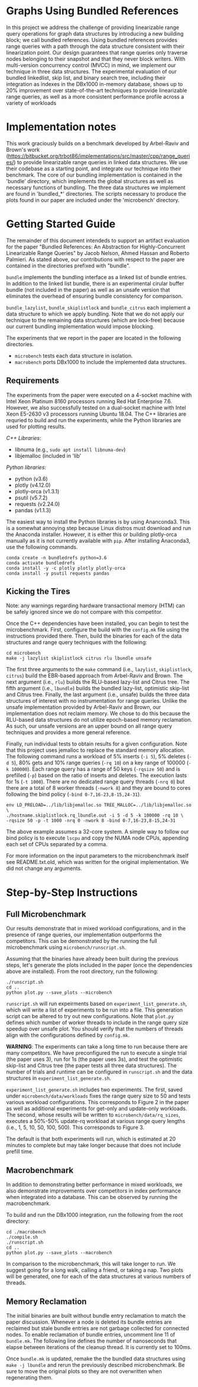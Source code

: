 # Graphs Using Bundled References

In this project we address the challenge of providing linearizable range query operations for graph data structures by introducing a new building block; we call bundled references. Using bundled references provides range queries with a path through the data structure consistent with their linearization point. Our design guarantees that range queries only traverse nodes belonging to their snapshot and that they never block writers. With multi-version concurrency control (MVCC) in mind, we implement our technique in three data structures. The experimental evaluation of our bundled linkedlist, skip list, and binary search tree, including their integration as indexes in the DBx1000 in-memory database, shows up to 20% improvement over state-of-the-art techniques to provide linearizable range queries, as well as a more consistent performance profile across a variety of workloads

# Implementation notes

This work graciously builds on a benchmark developed by Arbel-Raviv and Brown's work (https://bitbucket.org/trbot86/implementations/src/master/cpp/range_queries/) to provide linearizable range queries in linked data structures. We use their codebase as a starting point, and integrate our technique into their benchmark. The core of our bundling implementation is contained in the 'bundle' directory, which implements the global structures as well as necessary functions of bundling. The three data structures we implement are found in 'bundled_\*' directories. The scripts necessary to produce the plots found in our paper are included under the 'microbench' directory.

# Getting Started Guide

The remainder of this document intendeds to support an artifact evaluation for the paper "Bundled References: An Abstraction for Highly-Concurrent Linearizable Range Queries" by Jacob Nelson, Ahmed Hassan and Roberto Palmieri. As stated above, our contributions with respect to the paper are contained in the directories prefixed with "bundle".

`bundle` implements the bundling interface as a linked list of bundle entries. In addition to the linked list bundle, there is an experimental cirular buffer bundle (not included in the paper) as well as an unsafe version that eliminates the overhead of ensuring bundle consistency for comparison.

`bundle_lazylist`, `bundle_skiplistlock` and `bundle_citrus` each implement a data structure to which we apply bundling. Note that we do not apply our technique to the remaining data structures (which are lock-free) because our current bundling implementation would impose blocking.

The experiments that we report in the paper are located in the following directories.

+ `microbench` tests each data structure in isolation.
+ `macrobench` ports DBx1000 to include the implemented data structures.

## Requirements

The experiments from the paper were executed on a 4-socket machine with Intel Xeon Platinum 8160 processors running Red Hat Enterprise 7.6. However, we also successfully tested on a dual-socket machine with Intel Xeon E5-2630 v3 processors running Ubuntu 18.04. The C++ libraries are requried to build and run the experiments, while the Python libraries are used for plotting results.

_C++ Libraries_:
+ libnuma (e.g., `sudo apt install libnuma-dev`)
+ libjemalloc (included in 'lib'

_Python libraries_:
+ python (v3.6)
+ plotly (v4.12.0)
+ plotly-orca (v1.3.1)
+ psutil (v5.7.2)
+ requests (v2.24.0)
+ pandas (v1.1.3)

The easiest way to install the Python libraries is by using Ananconda3. This is a somewhat annoying step because Linux distros must download and run the Anaconda installer. However, it is either this or building plotly-orca manually as it is not currently available with `pip`. After installing Anaconda3, use the following commands.

```
conda create -n bundledrefs python=3.6
conda activate bundledrefs
conda install -y -c plotly plotly plotly-orca
conda install -y psutil requests pandas
```

## Kicking the Tires

Note: any warnings regarding hardware transactional memory (HTM) can be safely ignored since we do not compare with this competitor.

Once the C++ dependencies have been installed, you can begin to test the microbenchmark. First, configure the build with the `config.mk` file using the instructions provided there. Then, build the binaries for each of the data structures and range query techniques with the following:

```
cd microbench
make -j lazylist skiplistlock citrus rlu lbundle unsafe
```

The first three arguments to the `make` command (i.e., `lazylist`, `skiplistlock`, `citrus`) build the EBR-based approach from Arbel-Raviv and Brown. The next argument (i.e., `rlu`) builds the RLU-based lazy-list and Citrus tree. The fifth argument (i.e., `lbundle`) builds the bundled lazy-list, optimistic skip-list and Citrus tree. Finally, the last argument (i.e., unsafe) builds the three data structures of interest with no instrumentation for range queries. Unlike the unsafe implementation provided by Arbel-Raviv and Brown, our implementation does not reclaim memory. We chose to do this because the RLU-based data structures do not utilize epoch-based memory reclamation. As such, our unsafe versions are an upper bound on all range query techniques and provides a more general reference.

Finally, run individual tests to obtain results for a given configuration. Note that this project uses jemalloc to replace the standard memory allocation. The following command runs a workload of 5% inserts (`-i 5`), 5% deletes (`-d 5`), 80% gets and 10% range queries (`-rq 10`) on a key range of 100000 (`-k 100000`). Each range query has a range of 50 keys (`-rqsize 50`) and is prefilled (`-p`) based on the ratio of inserts and deletes. The execution lasts for 1s (`-t 1000`). There are no dedicated range query threads (`-nrq 0`) but there are a total of 8 worker threads (`-nwork 8`) and they are bound to cores following the bind policy (`-bind 0-7,16-23,8-15,24-31`).

```
env LD_PRELOAD=../lib/libjemalloc.so TREE_MALLOC=../lib/libjemalloc.so \ 
./hostname.skiplistlock.rq_lbundle.out -i 5 -d 5 -k 100000 -rq 10 \ 
-rqsize 50 -p -t 1000 -nrq 0 -nwork 8 -bind 0-7,16-23,8-15,24-31
```

The above example assumes a 32-core system. A simple way to follow our bind policy is to execute `lscpu` and copy the NUMA node CPUs, appending each set of CPUs separated by a comma.

For more information on the input parameters to the microbenchmark itself see README.txt.old, which was written for the original implementation. We did not change any arguments.

# Step-by-Step Instructions

## Full Microbenchmark

Our results demonstrate that in mixed workload configurations, and in the presence of range queries, our implementation outperforms the competitors. This can be demonstrated by the running the full microbenchmark using `microbench/runscript.sh`.

Assuming that the binaries have already been built during the previous steps, let's generate the plots included in the paper (once the dependencies above are installed). From the root directory, run the following:

```
./runscript.sh
cd ..
python plot.py --save_plots --microbench
```

`runscript.sh` will run expeirments based on `experiment_list_generate.sh`, which will write a list of experiments to be run into a file. This generation script can be altered to try out new configurations. Note that `plot.py` defines which number of worker threads to include in the range query size speedup over unsafe plot. You should verify that the numbers of threads align with the configurations defined by `config.mk`.

**WARNING**: The experiments can take a long time to run because there are many competitors. We have preconfigured the run to execute a single trial (the paper uses 3), run for 1s (the paper uses 3s), and test the optimistic skip-list and Citrus tree (the paper tests all three data structures). The number of trials and runtime can be configured in `runscript.sh` and the data structures in `experiment_list_generate.sh`.

`experiment_list_generate.sh` includes two experiments. The first, saved under `microbench/data/workloads` fixes the range query size to 50 and tests various workload configurations. This corresponds to Figure 2 in the paper as well as additional experiments for get-only and update-only workloads. The second, whose results will be written to `microbench/data/rq_sizes`, executes a 50%-50% update-rq workload at various range query lengths (i.e., 1, 5, 10, 50, 100, 500). This corresponds to Figure 3.

The default is that both experiments will run, which is estimated at 20 minutes to complete but may take longer because that does not include prefill time.

## Macrobenchmark

In addition to demonstrating better performance in mixed workloads, we also demonstrate improvements over competitors in index performance when integrated into a database. This can be observed by running the macrobenchmark.

To build and run the DBx1000 integration, run the following from the root directory:

```
cd ./macrobench
./compile.sh
./runscript.sh
cd ..
python plot.py --save_plots --macrobench
```

In comparison to the microbenchmark, this will take longer to run. We suggest going for a long walk, calling a friend, or taking a nap. Two plots will be generated, one for each of the data structures at various numbers of threads.

## Memory Reclamation

The initial binaries are built without bundle entry reclamation to match the paper discussion. Whenever a node is deleted its bundle entries are reclaimed but stale bundle entries are not garbage collected for connected nodes. To enable reclamation of bundle entries, uncomment line 11 of `bundle.mk`. The following line defines the number of nanoseconds that elapse between iterations of the cleanup thread. It is currently set to 100ms.

Once `bundle.mk` is updated, remake the the bundled data structures using `make -j lbundle` and rerun the previously described microbenchmark. Be sure to move the original plots so they are not overwritten when regenerating them.
